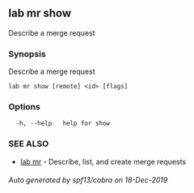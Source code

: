 ## lab mr show

Describe a merge request

### Synopsis

Describe a merge request

```
lab mr show [remote] <id> [flags]
```

### Options

```
  -h, --help   help for show
```

### SEE ALSO

* [lab mr](lab_mr.md)	 - Describe, list, and create merge requests

###### Auto generated by spf13/cobra on 18-Dec-2019
